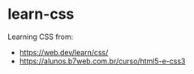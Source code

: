 # learn-css


Learning CSS from:
* https://web.dev/learn/css/
* https://alunos.b7web.com.br/curso/html5-e-css3
